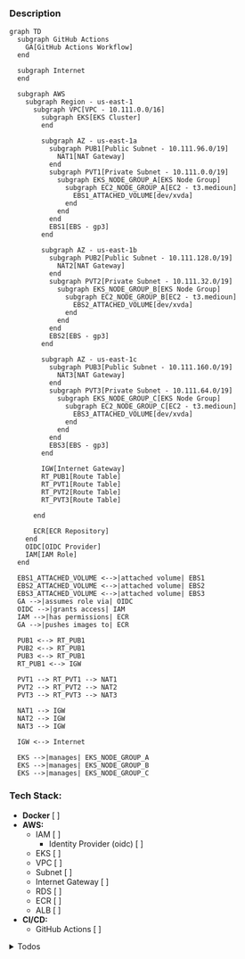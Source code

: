 ### Description

```mermaid
graph TD
  subgraph GitHub Actions
    GA[GitHub Actions Workflow]
  end

  subgraph Internet
  end

  subgraph AWS
    subgraph Region - us-east-1
      subgraph VPC[VPC - 10.111.0.0/16]
        subgraph EKS[EKS Cluster]
        end

        subgraph AZ - us-east-1a
          subgraph PUB1[Public Subnet - 10.111.96.0/19]
            NAT1[NAT Gateway]
          end
          subgraph PVT1[Private Subnet - 10.111.0.0/19]
            subgraph EKS_NODE_GROUP_A[EKS Node Group]
              subgraph EC2_NODE_GROUP_A[EC2 - t3.medioun]
                EBS1_ATTACHED_VOLUME[dev/xvda]
              end
            end
          end
          EBS1[EBS - gp3]
        end

        subgraph AZ - us-east-1b
          subgraph PUB2[Public Subnet - 10.111.128.0/19]
            NAT2[NAT Gateway]
          end
          subgraph PVT2[Private Subnet - 10.111.32.0/19]
            subgraph EKS_NODE_GROUP_B[EKS Node Group]
              subgraph EC2_NODE_GROUP_B[EC2 - t3.medioun]
                EBS2_ATTACHED_VOLUME[dev/xvda]
              end
            end
          end
          EBS2[EBS - gp3]
        end

        subgraph AZ - us-east-1c
          subgraph PUB3[Public Subnet - 10.111.160.0/19]
            NAT3[NAT Gateway]
          end
          subgraph PVT3[Private Subnet - 10.111.64.0/19]
            subgraph EKS_NODE_GROUP_C[EKS Node Group]
              subgraph EC2_NODE_GROUP_C[EC2 - t3.medioun]
                EBS3_ATTACHED_VOLUME[dev/xvda]
              end
            end
          end
          EBS3[EBS - gp3]
        end

        IGW[Internet Gateway]
        RT_PUB1[Route Table]
        RT_PVT1[Route Table]
        RT_PVT2[Route Table]
        RT_PVT3[Route Table]

      end

      ECR[ECR Repository]
    end
    OIDC[OIDC Provider]
    IAM[IAM Role]
  end

  EBS1_ATTACHED_VOLUME <-->|attached volume| EBS1
  EBS2_ATTACHED_VOLUME <-->|attached volume| EBS2
  EBS3_ATTACHED_VOLUME <-->|attached volume| EBS3
  GA -->|assumes role via| OIDC
  OIDC -->|grants access| IAM
  IAM -->|has permissions| ECR
  GA -->|pushes images to| ECR

  PUB1 <--> RT_PUB1
  PUB2 <--> RT_PUB1
  PUB3 <--> RT_PUB1
  RT_PUB1 <--> IGW

  PVT1 --> RT_PVT1 --> NAT1
  PVT2 --> RT_PVT2 --> NAT2
  PVT3 --> RT_PVT3 --> NAT3

  NAT1 --> IGW
  NAT2 --> IGW
  NAT3 --> IGW

  IGW <--> Internet

  EKS -->|manages| EKS_NODE_GROUP_A
  EKS -->|manages| EKS_NODE_GROUP_B
  EKS -->|manages| EKS_NODE_GROUP_C
```

### Tech Stack:
* **Docker** [ ]
* **AWS:**
  * IAM  [ ]
    * Identity Provider (oidc) [ ]
  * EKS [ ]
  * VPC [ ]
  * Subnet [ ]
  * Internet Gateway [ ]
  * RDS [ ]
  * ECR [ ]
  * ALB [ ]
* **CI/CD:**
  * GitHub Actions [ ]

<details>
<summary>Todos</summary>

### Todos:
* **SetUp development environment:** [X]
    * Branch: feature/setup-development-environment
    * PR: https://github.com/franciscoprin/parrot-project/pull/6/files
    * Consider using the Cloudposse Geodesic container for easier development. [X]
        * [Cloudposse Geodesic container](https://github.com/cloudposse/geodesic)
    * Install inside of the geodesic container some necesary software. [ ]
        * OpenTofu to avoid dealing with the proprietary HashiCorp license change. [X]
            * [OpenTofu Installation Guide](https://opentofu.org/docs/intro/install/alpine/)
            * Already installed by default
        * Atmos to be able to create applications by just creating yaml blocks. [X]
            * [Atmos Installation Guide](https://atmos.tools/install/)
    * Set up Cloudposse Atmos inside the `infrastructure` folder. [X]
      * [Atmos tutorial]

* **Setting OIDC for GitHub**: [X]
  * Configure the 
  * Create the resources inside of `github-oidc-provider` [ ]
  * Use the file inside of [github-assume-role-policy.mixin.tf](https://github.com/cloudposse/terraform-aws-components/blob/d12201d0affeffd14e5d47276934cfd4b91c2d15/modules/account-map/modules/team-assume-role-policy/github-assume-role-policy.mixin.tf) to import and create the oidc configurations and grant the ECR role with the necesary permissions to push images to ECR.
  * Create the resources inside of ecr component.
  * Test your changes with the `challenge-devops-build.yml` pipeline.

* **Create the infrastructure for the application.** [ ]
  * (Some of the Terraform code and diagrams were created in one of your repositories) [ ]
  * VPC Atmos Component [X]
    * VPC Atmos Component [X]
        * Create subnets: [X]
            * Private Subnet: [X]
                * For database [ ]
                * For EKS nodes where the application will live [ ]
            * Public Subnet: [X]
                * For the ALB that will expose the application to the internet [X]
            * Create an internet gateway and attach it to the public subnet using route tables. [X]
  * EKS Atmos Component [ ]
    * EKS Cluster [ ]
    * Node Groups [ ]
  * parrot-app Atmos Component [ ]
    * Create RDS database: [ ]
      * Set those secrets in SSM [ ]
    * Create an IAM role that allows the pod to CRUD the RDS database [ ]
  * GitHub OIDC Provicer [X]
    * To grant GitHub Actions permission to push images to ECR
    * Branch: feature/setup-github-oidc-provider
    * PR: https://github.com/franciscoprin/parrot-project/pull/4
  * ECR Atmos component [X]
    * **TODO:** for some reason old images are not beind deleted (REF: var.max_image_count)
    * To host the images for the application.
    * Branch: feature/setup-ecr
    * PR: https://github.com/franciscoprin/parrot-project/pull/5
  * Datadog Atmos Component: [ ]
    * Install Datadog Agent inside all the node groups. [ ]
  * AWS Load Balancer Controller Component: [ ]
    * Enable applications to create ALBs [ ]

* **Create Pipeline for the Application:** [ ]
  * Pull-Request Pipeline [X]
    * (Description: Responsible for running unit tests on each PR commit.)
    * Create pull-request pipeline using docker-compose file [X]
        * Interesting post of using docker-compose to run the tests: 
            * https://stackoverflow.com/questions/64364989/github-actions-how-to-run-test-inside-container
            * Branch: feature/create-pipeline-challenge-devops-pull-request
            * PR: https://github.com/franciscoprin/parrot-project/pull/1
        * Consider not using docker-compose because test could slowdown due to docker-compose file.
  * Build Pipeline [X]
    * Branch: feature/create-pipeline-challenge-devops-build
    * PR: https://github.com/franciscoprin/parrot-project/pull/3
    * Description: Triggered on each new commit to main or when a PR is merged. It builds the container and pushes the image to ECR. [ ]
  * Deploy Pipeline: [ ]
    * Branch: feature/create-pipeline-challenge-devops-deploy
    * PR: ???
    * Description: Runs when creating a release in the repository. Depending on the release level, the application could be deployed to different environments. [ ]

* **Possible Improvements to the Application:** [ ]
  * Use Chamber to retrieve SSM environment variables. [ ]
    * Install Chamber in the Dockerfile. [ ]
    * Create a new entrypoint to read SSM secrets using Chamber. [ ]
  * The Docker entrypoint should not be responsible for checking if the database is running.
    * Branch: feature/docker-entrypoint-skip-db-check
    * PR: https://github.com/franciscoprin/parrot-project/pull/2
    * This approach is problematic in non-local environments (e.g., staging and production), where it's preferable for the application to fail if the database is unavailable rather than remaining idle and repeatedly checking.
    * For local development with Docker Compose, checking the database's availability might make sense since both the application and database are started together, and the database might temporarily be unavailable. However, it’s better to handle this within the Docker Compose configuration rather than modifying the entrypoint, as this logic should not apply to non-production environments.
  * Automatically create a superuser using environment variables: [ ]
    * [Automate Django Createsuperuser](https://stackoverflow.com/questions/6244382/how-to-automate-createsuperuser-on-django) [ ]
  * Ensure health checks can read from the database. [ ]
  * Output application logs in JSON format for better integration with Datadog. [ ]
  * Being able to use buildx to have multy platform builds [ ]
    * [Reference video](https://www.youtube.com/watch?v=9jZTsfby5io)

* **Possible Improvements to the GitHub repository:** [ ]
  * Create default template for PRs [X]
    * Branch: feature/create-default-pull-request-template
    * PR: https://github.com/franciscoprin/parrot-project/pull/7
  * Set branch protection rules, if the challenge-devops-pull-request fails don't allow developers to merge.


* **Possible Improvements for Scalability:** [ ]
  * RDS: [ ]
    * Read Replicas [ ]
  * ElastiCache (Redis): [ ]
    * For caching responses [ ]
  * EKS nodes: [ ]
    * Karpenter [ ]

* **Possible Improvements for Availability:** [ ]
  * RDS: [ ]
    * Multi-AZ deployments for high availability [ ]
  * ReplicaSet (Affinity and Anti-Affinity): [ ]
    * Distribute containers across different nodes in the EKS cluster [ ]

</details>
